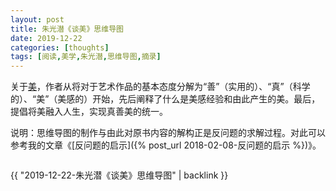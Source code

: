 ```yaml
---
layout: post
title: 朱光潜《谈美》思维导图
date: 2019-12-22
categories: [thoughts]
tags: [阅读,美学,朱光潜,思维导图,摘录]
---
```


关于[美](https://book.douban.com/subject/26295205/)，作者从将对于艺术作品的基本态度分解为“善”（实用的）、“真”（科学的）、“美”（美感的）开始，先后阐释了什么是美感经验和由此产生的美。最后，提倡将美融入人生，实现真善美的统一。

说明：思维导图的制作与由此对原书内容的解构正是反问题的求解过程。对此可以参考我的文章《[反问题的启示]({% post_url 2018-02-08-反问题的启示 %})》。

<p align="center"><img src="/figures/p68569562.jpg" alt="" /></p>

{{ "2019-12-22-朱光潜《谈美》思维导图" | backlink }}
